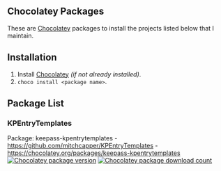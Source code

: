 ## Chocolatey Packages
These are [Chocolatey](https://chocolatey.org/) packages to install the projects listed below that I maintain.

## Installation
1. Install [Chocolatey](https://chocolatey.org/) *(if not already installed)*.
2. `choco install <package name>`.


## Package List

### KPEntryTemplates
Package: keepass-kpentrytemplates - https://github.com/mitchcapper/KPEntryTemplates - https://chocolatey.org/packages/keepass-kpentrytemplates
[![Chocolatey package version](https://img.shields.io/chocolatey/v/keepass-kpentrytemplates.svg)](https://chocolatey.org/packages/keepass-kpentrytemplates)
[![Chocolatey package download count](https://img.shields.io/chocolatey/dt/keepass-kpentrytemplates.svg)](https://chocolatey.org/packages/keepass-kpentrytemplates)

